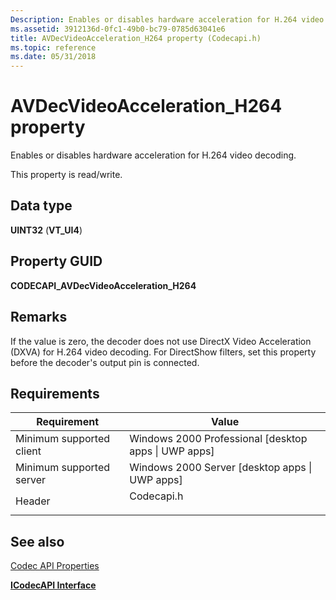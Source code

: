 ```yaml
---
Description: Enables or disables hardware acceleration for H.264 video decoding.
ms.assetid: 3912136d-0fc1-49b0-bc79-0785d63041e6
title: AVDecVideoAcceleration_H264 property (Codecapi.h)
ms.topic: reference
ms.date: 05/31/2018
---
```


# AVDecVideoAcceleration\_H264 property

Enables or disables hardware acceleration for H.264 video decoding.

This property is read/write.

## Data type

**UINT32** (**VT\_UI4**)

## Property GUID

**CODECAPI\_AVDecVideoAcceleration\_H264**

## Remarks

If the value is zero, the decoder does not use DirectX Video Acceleration (DXVA) for H.264 video decoding. For DirectShow filters, set this property before the decoder's output pin is connected.

## Requirements



| Requirement | Value |
|-------------------------------------|---------------------------------------------------------------------------------------|
| Minimum supported client<br/> | Windows 2000 Professional \[desktop apps \| UWP apps\]<br/>                     |
| Minimum supported server<br/> | Windows 2000 Server \[desktop apps \| UWP apps\]<br/>                           |
| Header<br/>                   | <dl> <dt>Codecapi.h</dt> </dl> |



## See also

<dl> <dt>

[Codec API Properties](codec-api-properties.md)
</dt> <dt>

[**ICodecAPI Interface**](/windows/desktop/api/Strmif/nn-strmif-icodecapi)
</dt> </dl>

 

 





